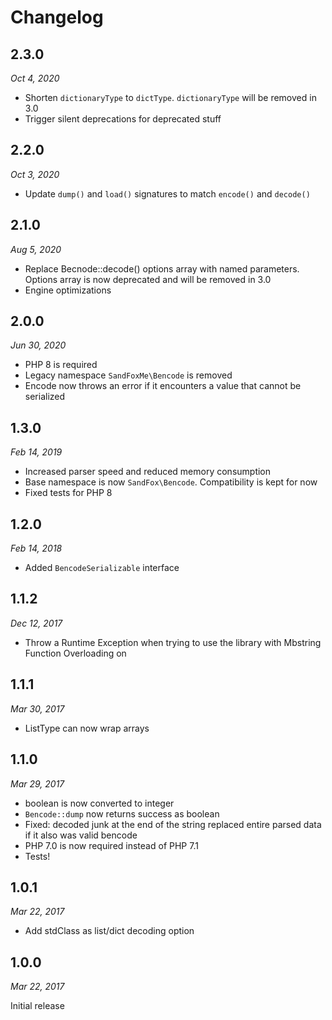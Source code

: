# Changelog

## 2.3.0
*Oct 4, 2020*

* Shorten `dictionaryType` to `dictType`. `dictionaryType` will be removed in 3.0
* Trigger silent deprecations for deprecated stuff

## 2.2.0

*Oct 3, 2020*

* Update `dump()` and `load()` signatures to match `encode()` and `decode()` 

## 2.1.0

*Aug 5, 2020*

* Replace Becnode::decode() options array with named parameters.
  Options array is now deprecated and will be removed in 3.0
* Engine optimizations

## 2.0.0

*Jun 30, 2020*

* PHP 8 is required
* Legacy namespace `SandFoxMe\Bencode` is removed
* Encode now throws an error if it encounters a value that cannot be serialized

## 1.3.0

*Feb 14, 2019*

* Increased parser speed and reduced memory consumption
* Base namespace is now `SandFox\Bencode`. Compatibility is kept for now
* Fixed tests for PHP 8

## 1.2.0

*Feb 14, 2018*

* Added `BencodeSerializable` interface

## 1.1.2

*Dec 12, 2017*

* Throw a Runtime Exception when trying to use the library with Mbstring Function Overloading on

## 1.1.1

*Mar 30, 2017*

* ListType can now wrap arrays

## 1.1.0

*Mar 29, 2017*

* boolean is now converted to integer
* `Bencode::dump` now returns success as boolean
* Fixed: decoded junk at the end of the string replaced entire parsed data if it also was valid bencode
* PHP 7.0 is now required instead of PHP 7.1
* Tests!

## 1.0.1

*Mar 22, 2017*

* Add stdClass as list/dict decoding option

## 1.0.0

*Mar 22, 2017*

Initial release

